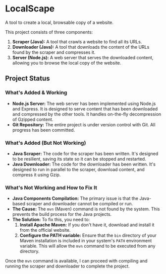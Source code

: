 # LocalScape

A tool to create a local, browsable copy of a website.

This project consists of three components:

1.  **Scraper (Java):** A tool that crawls a website to find all its URLs.
2.  **Downloader (Java):** A tool that downloads the content of the URLs found by the scraper and compresses it.
3.  **Server (Node.js):** A web server that serves the downloaded content, allowing you to browse the local copy of the website.

## Project Status

### What's Added & Working

-   **Node.js Server:** The web server has been implemented using Node.js and Express. It is designed to serve content that has been downloaded and compressed by the other tools. It handles on-the-fly decompression of Gzipped content.
-   **Git Repository:** The entire project is under version control with Git. All progress has been committed.

### What's Added (But Not Working)

-   **Java Scraper:** The code for the scraper has been written. It's designed to be resilient, saving its state so it can be stopped and restarted.
-   **Java Downloader:** The code for the downloader has been written. It's designed to run in parallel to the scraper, download content, and compress it using Gzip.

### What's Not Working and How to Fix It

-   **Java Components Compilation:** The primary issue is that the Java-based scraper and downloader cannot be compiled or run.
-   **The Cause:** The `mvn` (Maven) command is not found by the system. This prevents the build process for the Java projects.
-   **The Solution:** To fix this, you need to:
    1.  **Install Apache Maven:** If you don't have it, download and install it from the official website.
    2.  **Configure the PATH variable:** Ensure that the `bin` directory of your Maven installation is included in your system's `PATH` environment variable. This will allow the `mvn` command to be executed from any directory.

Once the `mvn` command is available, I can proceed with compiling and running the scraper and downloader to complete the project.
